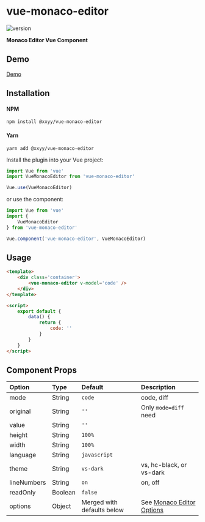 # vue-monaco-editor

![version](https://img.shields.io/npm/v/@xxyy/vue-monaco-editor)

**Monaco Editor Vue Component**

## Demo

[Demo](https://xujiehui.github.io/vue-monaco-editor/)

## Installation

#### NPM

``` shell
npm install @xxyy/vue-monaco-editor
```

#### Yarn

``` shell
yarn add @xxyy/vue-monaco-editor
```

Install the plugin into your Vue project:

``` javascript
import Vue from 'vue'
import VueMonacoEditor from 'vue-monaco-editor'

Vue.use(VueMonacoEditor)
```

or use the component:

``` javascript
import Vue from 'vue'
import {
    VueMonacoEditor
} from 'vue-monaco-editor'

Vue.component('vue-monaco-editor', VueMonacoEditor)
```

## Usage

``` html
<template>
    <div class='container'>
        <vue-monaco-editor v-model='code' />
    </div>
</template>

<script>
    export default {
        data() {
            return {
                code: ''
            }
        }
    }
</script>
```

## Component Props

| Option        | Type          | Default | Description |
|:-------------|:-------------|:-------|:-------|
| mode      | String        | `code` | code, diff | 
| original      | String        | `''` | Only `mode=diff` need |
| value      | String        | `''` | | 
| height        | String | `100%` | | 
| width | String | `100%` || |
| language      | String        | `javascript` | | 
| theme | String | `vs-dark` | vs, hc-black, or vs-dark | 
| lineNumbers | String | `on` | on, off | 
| readOnly      | Boolean        | `false` | | 
| options | Object | Merged with defaults below | See [Monaco Editor Options](https://microsoft.github.io/monaco-editor/api/interfaces/monaco.editor.ieditorconstructionoptions.html) | 
